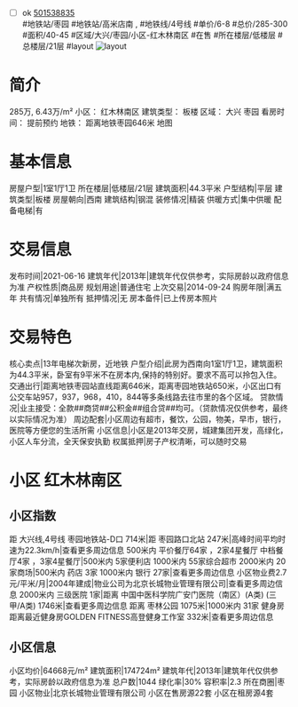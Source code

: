 - [ ] ok [501538835](https://bj.5i5j.com/ershoufang/501538835.html)  
 #地铁站/枣园 #地铁站/高米店南 ,  #地铁线/4号线
#单价/6-8 #总价/285-300 #面积/40-45   #区域/大兴/枣园/小区-红木林南区 #在售 #所在楼层/低楼层 #总楼层/21层 #layout 
![layout](http://image2a.5i5j.com/bdir/layout/546761.jpg_P5.jpg) 
# 简介 
 285万,  6.43万/m² 
小区： 红木林南区
建筑类型： 板楼
区域： 大兴 枣园
看房时间： 提前预约
地铁： 距离地铁枣园646米 地图
# 基本信息 
 房屋户型|1室1厅1卫
所在楼层|低楼层/21层
建筑面积|44.3平米
户型结构|平层
建筑类型|板楼
房屋朝向|西南
建筑结构|钢混
装修情况|精装
供暖方式|集中供暖
配备电梯|有
# 交易信息 
 发布时间|2021-06-16
建筑年代|2013年|建筑年代仅供参考，实际房龄以政府信息为准
产权性质|商品房
规划用途|普通住宅
上次交易|2014-09-24
购房年限|满五年
共有情况|单独所有
抵押情况|无
房本备件|已上传房本照片
# 交易特色 
 核心卖点|13年电梯次新房，近地铁
户型介绍|此房为西南向1室1厅1卫，建筑面积为44.3平米，卧室有9平米不在房本内,保持的特别好。要求不高可以拎包入住。
交通出行|距离地铁枣园站直线距离646米，距离枣园地铁站650米，小区出口有公交车站957，937，968，410，844等多条线路去往市里的各个区域。
贷款情况|业主接受：全款##商贷##公积金##组合贷##均可。（贷款情况仅供参考，最终以实际情况为准）
周边配套|小区周边有超市，餐饮，公园，物美，早市，银行，医院等方便您的生活所需
小区信息|小区是2013年交房，城建集团开发，高绿化，小区人车分流，全天保安执勤
权属抵押|房子产权清晰，可以随时交易
# 小区 红木林南区
## 小区指数 
 距 大兴线,4号线 枣园地铁站-D口 714米|距 枣园路口北站 247米|高峰时间平均时速为22.3km/h|查看更多周边信息
500米内 平价餐厅64家 ，2家4星餐厅
中档餐厅4家 ，3家4星餐厅|500米内 5家便利店
1000米内 55家综合超市
2000米内 20家商场|500米内 药店 3家
1000米内 银行 27家|查看更多周边信息
小区物业费2.7元/平米/月|2004年建成|物业公司为北京长城物业管理有限公司|查看更多周边信息
2000米内 三级医院 1家|距离 中国中医科学院广安门医院（南区）(A类) (三甲/A类) 1746米|查看更多周边信息
距离 枣林公园 1075米|1000米内 31家 健身房
距离最近健身房GOLDEN FITNESS高登健身工作室 332米|查看更多周边信息
## 小区信息 
 小区均价|64668元/m²
建筑面积|174724m²
建筑年代|2013年|建筑年代仅供参考，实际房龄以政府信息为准
总户数|1044
绿化率|30%
容积率|2.3
所在商圈|枣园
小区物业|北京长城物业管理有限公司
小区在售房源22套
小区在租房源4套
